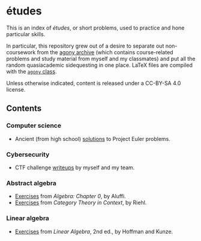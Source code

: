 # études

This is an index of _études_, or short problems, used to practice and hone particular skills.

In particular, this repository grew out of a desire to separate out non-coursework from the [agony archive](https://agony.retrocraft.ca) (which contains course-related problems and study material from myself and my classmates) and put all the random quasiacademic sidequesting in one place. LaTeX files are compiled with the [`agony` class](https://github.com/RetroCraft/problems/blob/master/latex/agony.cls).

Unless otherwise indicated, content is released under a CC-BY-SA 4.0 license.

## Contents

### Computer science

- Ancient (from high school) [solutions](https://github.com/retrocraft/project-euler) to Project Euler problems. <!-- TODO: import that repository into this one somehow -->

### Cybersecurity

- CTF challenge [writeups](https://github.com/TeamOm3ga/writeups) by myself and my team.

### Abstract algebra

- [Exercises](abstract-algebra/aluffi.pdf) from _Algebra: Chapter 0_, by Aluffi.
- [Exercises](category-theory/riehl.tex) from _Category Theory in Context_, by Riehl.

### Linear algebra

- [Exercises](linear-algebra/hoffman-kunze.pdf) from _Linear Algebra_, 2nd ed., by Hoffman and Kunze.
